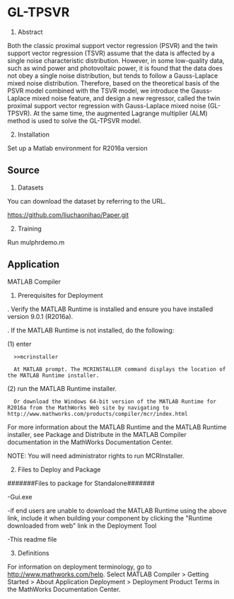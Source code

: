 # GL-TPSVR
1. Abstract
   
Both the classic proximal support vector regression (PSVR) and the twin support vector regression (TSVR) assume that the data is affected by a single noise characteristic distribution. However, in some low-quality data, such as wind power and photovoltaic power, it is found that the data does not obey a single noise distribution, but tends to follow a Gauss-Laplace mixed noise distribution. Therefore, based on the theoretical basis of the PSVR model combined with the TSVR model, we introduce the Gauss-Laplace mixed noise feature, and design a new regressor, called the twin proximal support vector regression with Gauss-Laplace mixed noise (GL-TPSVR). At the same time, the augmented Lagrange multiplier (ALM) method is used to solve the GL-TPSVR model.

2. Installation

Set up a Matlab environment for R2016a version

## Source

1. Datasets

You can download the dataset by referring to the URL.

https://github.com/liuchaonihao/Paper.git

2. Training

Run mulphrdemo.m

## Application
MATLAB Compiler

1. Prerequisites for Deployment 

. Verify the MATLAB Runtime is installed and ensure you have installed version 9.0.1 (R2016a).   

. If the MATLAB Runtime is not installed, do the following:
 
  (1) enter
  
      >>mcrinstaller
      
      At MATLAB prompt. The MCRINSTALLER command displays the location of the MATLAB Runtime installer.

  (2) run the MATLAB Runtime installer.

      Or download the Windows 64-bit version of the MATLAB Runtime for R2016a from the MathWorks Web site by navigating to http://www.mathworks.com/products/compiler/mcr/index.html
      
For more information about the MATLAB Runtime and the MATLAB Runtime installer, see Package and Distribute in the MATLAB Compiler documentation in the MathWorks Documentation Center.    


NOTE: You will need administrator rights to run MCRInstaller. 


2. Files to Deploy and Package

#######Files to package for Standalone#######

-Gui.exe
   
   -if end users are unable to download the MATLAB Runtime using the above link, include it when building your component by clicking the "Runtime downloaded from web" link in the Deployment Tool

-This readme file 

3. Definitions

For information on deployment terminology, go to http://www.mathworks.com/help. Select MATLAB Compiler >  Getting Started > About Application Deployment > Deployment Product Terms in the MathWorks Documentation Center.
